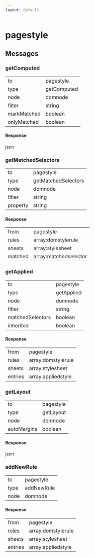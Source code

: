 ```yaml
---
layout: default
---
```


# pagestyle #

## Messages ##

### getComputed ###

<table>

<tr>
<td>to</td>
<td>pagestyle</td>
</tr>

<tr>
<td>type</td>
<td>getComputed</td>
</tr>

<tr>
<td>node</td>
<td>domnode</td>
</tr>

<tr>
<td>filter</td>
<td>string</td>
</tr>

<tr>
<td>markMatched</td>
<td>boolean</td>
</tr>

<tr>
<td>onlyMatched</td>
<td>boolean</td>
</tr>

</table>

#### Response ####
json

### getMatchedSelectors ###

<table>

<tr>
<td>to</td>
<td>pagestyle</td>
</tr>

<tr>
<td>type</td>
<td>getMatchedSelectors</td>
</tr>

<tr>
<td>node</td>
<td>domnode</td>
</tr>

<tr>
<td>filter</td>
<td>string</td>
</tr>

<tr>
<td>property</td>
<td>string</td>
</tr>

</table>

#### Response ####

<table>

<tr>
<td>from</td>
<td>pagestyle</td>
</tr>

<tr>
<td>rules</td>
<td>array:domstylerule</td>
</tr>

<tr>
<td>sheets</td>
<td>array:stylesheet</td>
</tr>

<tr>
<td>matched</td>
<td>array:matchedselector</td>
</tr>

</table>

### getApplied ###

<table>

<tr>
<td>to</td>
<td>pagestyle</td>
</tr>

<tr>
<td>type</td>
<td>getApplied</td>
</tr>

<tr>
<td>node</td>
<td>domnode</td>
</tr>

<tr>
<td>filter</td>
<td>string</td>
</tr>

<tr>
<td>matchedSelectors</td>
<td>boolean</td>
</tr>

<tr>
<td>inherited</td>
<td>boolean</td>
</tr>

</table>

#### Response ####

<table>

<tr>
<td>from</td>
<td>pagestyle</td>
</tr>

<tr>
<td>rules</td>
<td>array:domstylerule</td>
</tr>

<tr>
<td>sheets</td>
<td>array:stylesheet</td>
</tr>

<tr>
<td>entries</td>
<td>array:appliedstyle</td>
</tr>

</table>

### getLayout ###

<table>

<tr>
<td>to</td>
<td>pagestyle</td>
</tr>

<tr>
<td>type</td>
<td>getLayout</td>
</tr>

<tr>
<td>node</td>
<td>domnode</td>
</tr>

<tr>
<td>autoMargins</td>
<td>boolean</td>
</tr>

</table>

#### Response ####
json

### addNewRule ###

<table>

<tr>
<td>to</td>
<td>pagestyle</td>
</tr>

<tr>
<td>type</td>
<td>addNewRule</td>
</tr>

<tr>
<td>node</td>
<td>domnode</td>
</tr>

</table>

#### Response ####

<table>

<tr>
<td>from</td>
<td>pagestyle</td>
</tr>

<tr>
<td>rules</td>
<td>array:domstylerule</td>
</tr>

<tr>
<td>sheets</td>
<td>array:stylesheet</td>
</tr>

<tr>
<td>entries</td>
<td>array:appliedstyle</td>
</tr>

</table>
